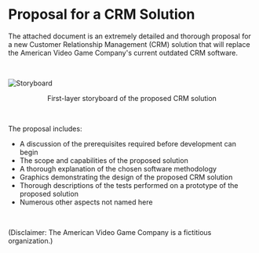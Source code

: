 # Proposal for a CRM Solution

The attached document is an extremely detailed and thorough proposal for a new Customer Relationship Management (CRM) solution that will replace the American Video Game Company's current outdated CRM software.

&nbsp;

![Storyboard](https://user-images.githubusercontent.com/110432500/184520528-e3eaac4c-3bfd-4aef-b410-5874f8c15294.png)

<p align="center">
  First-layer storyboard of the proposed CRM solution
</p>

&nbsp;

The proposal includes: 
* A discussion of the prerequisites required before development can begin
* The scope and capabilities of the proposed solution
* A thorough explanation of the chosen software methodology
* Graphics demonstrating the design of the proposed CRM solution
* Thorough descriptions of the tests performed on a prototype of the proposed solution
* Numerous other aspects not named here

&nbsp;

(Disclaimer: The American Video Game Company is a fictitious organization.)
